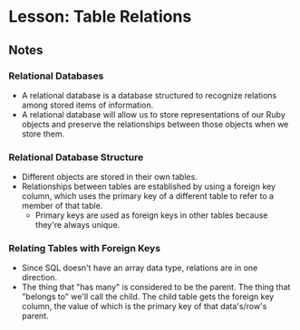 # Lesson: Table Relations

## Notes

### Relational Databases

- A relational database is a database structured to recognize relations among stored items of information.
- A relational database will allow us to store representations of our Ruby objects and preserve the relationships between those objects when we store them.

### Relational Database Structure

- Different objects are stored in their own tables.
- Relationships between tables are established by using a foreign key column, which uses the primary key of a different table to refer to a member of that table.
  - Primary keys are used as foreign keys in other tables because they're always unique.

### Relating Tables with Foreign Keys

- Since SQL doesn't have an array data type, relations are in one direction.
- The thing that "has many" is considered to be the parent. The thing that "belongs to" we'll call the child. The child table gets the foreign key column, the value of which is the primary key of that data's/row's parent.